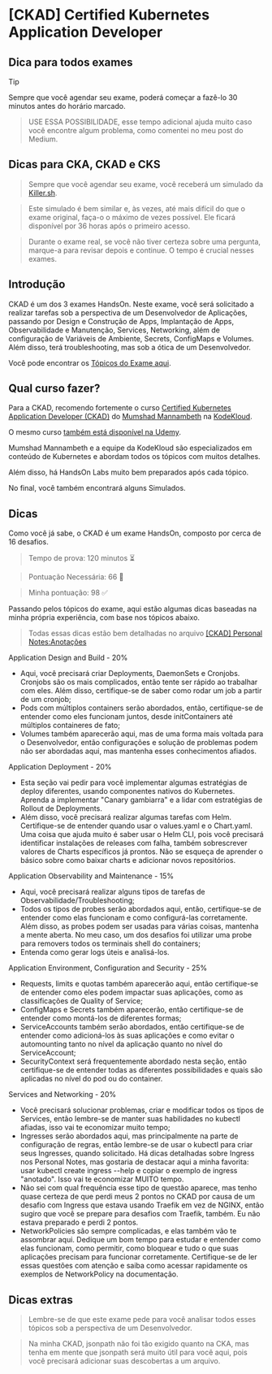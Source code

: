 # [CKAD] Certified Kubernetes Application Developer

## Dica para todos exames
> [!TIP] 
> Sempre que você agendar seu exame, poderá começar a fazê-lo 30 minutos antes do horário marcado.

> USE ESSA POSSIBILIDADE, esse tempo adicional ajuda muito caso você encontre algum problema, como comentei no meu post do Medium.

## Dicas para CKA, CKAD e CKS
> Sempre que você agendar seu exame, você receberá um simulado da [Killer.sh](https://killer.sh/). 

> Este simulado é bem similar e, às vezes, até mais difícil do que o exame original, faça-o o máximo de vezes possível. Ele ficará disponível por 36 horas após o primeiro acesso.

> Durante o exame real, se você não tiver certeza sobre uma pergunta, marque-a para revisar depois e continue. O tempo é crucial nesses exames.

## Introdução

CKAD é um dos 3 exames HandsOn. Neste exame, você será solicitado a realizar tarefas sob a perspectiva de um Desenvolvedor de Aplicações, passando por Design e Construção de Apps, Implantação de Apps, Observabilidade e Manutenção, Services, Networking, além de configuração de Variáveis de Ambiente, Secrets, ConfigMaps e Volumes. Além disso, terá troubleshooting, mas sob a ótica de um Desenvolvedor.

Você pode encontrar os [Tópicos do Exame aqui](https://training.linuxfoundation.org/certification/certified-kubernetes-application-developer-ckad/).


## Qual curso fazer?
Para a CKAD, recomendo fortemente o curso [Certified Kubernetes Application Developer (CKAD)](https://learn.kodekloud.com/user/courses/certified-kubernetes-application-developer-ckad) do [Mumshad Mannambeth](https://www.linkedin.com/in/mmumshad/) na [KodeKloud](https://learn.kodekloud.com/).

O mesmo curso [também está disponível na Udemy](https://www.udemy.com/course/certified-kubernetes-application-developer).

Mumshad Mannambeth e a equipe da KodeKloud são especializados em conteúdo de Kubernetes e abordam todos os tópicos com muitos detalhes.

Além disso, há HandsOn Labs muito bem preparados após cada tópico.

No final, você também encontrará alguns Simulados.

## Dicas
Como você já sabe, o CKAD é um exame HandsOn, composto por cerca de 16 desafios.

>Tempo de prova: 120 minutos ⏳

>Pontuação Necessária: 66 🎯

>Minha pontuação: 98 ✅

Passando pelos tópicos do exame, aqui estão algumas dicas baseadas na minha própria experiência, com base nos tópicos abaixo. 

>Todas essas dicas estão bem detalhadas no arquivo [[CKAD] Personal Notes:Anotações](./[CKAD]%20Personal%20notes:Anotações.pdf)

Application Design and Build - 20%
* Aqui, você precisará criar Deployments, DaemonSets e Cronjobs. Cronjobs são os mais complicados, então tente ser rápido ao trabalhar com eles. Além disso, certifique-se de saber como rodar um job a partir de um cronjob;
* Pods com múltiplos containers serão abordados, então, certifique-se de entender como eles funcionam juntos, desde initContainers até múltiplos containeres de fato;
* Volumes também aparecerão aqui, mas de uma forma mais voltada para o Desenvolvedor, então configurações e solução de problemas podem não ser abordadas aqui, mas mantenha esses conhecimentos afiados.

Application Deployment - 20%
* Esta seção vai pedir para você implementar algumas estratégias de deploy diferentes, usando componentes nativos do Kubernetes. Aprenda a implementar "Canary gambiarra" e a lidar com estratégias de Rollout de Deployments.
* Além disso, você precisará realizar algumas tarefas com Helm. Certifique-se de entender quando usar o values.yaml e o Chart.yaml. Uma coisa que ajuda muito é saber usar o Helm CLI, pois você precisará identificar instalações de releases com falha, também sobrescrever valores de Charts específicos já prontos. Não se esqueça de aprender o básico sobre como baixar charts e adicionar novos repositórios.

Application Observability and Maintenance - 15%
* Aqui, você precisará realizar alguns tipos de tarefas de Observabilidade/Troubleshooting;
* Todos os tipos de probes serão abordados aqui, então, certifique-se de entender como elas funcionam e como configurá-las corretamente. Além disso, as probes podem ser usadas para várias coisas, mantenha a mente aberta. No meu caso, um dos desafios foi utilizar uma probe para removers todos os terminais shell do containers;
* Entenda como gerar logs úteis e analisá-los.

Application Environment, Configuration and Security - 25%
* Requests, limits e quotas também aparecerão aqui, então certifique-se de entender como eles podem impactar suas aplicações, como as classificações de Quality of Service;
* ConfigMaps e Secrets também aparecerão, então certifique-se de entender como montá-los de diferentes formas;
* ServiceAccounts também serão abordados, então certifique-se de entender como adicioná-los às suas aplicações e como evitar o automounting tanto no nível da aplicação quanto no nível do ServiceAccount;
* SecurityContext será frequentemente abordado nesta seção, então certifique-se de entender todas as diferentes possibilidades e quais são aplicadas no nível do pod ou do container.

Services and Networking - 20%
* Você precisará solucionar problemas, criar e modificar todos os tipos de Services, então lembre-se de manter suas habilidades no kubectl afiadas, isso vai te economizar muito tempo;
* Ingresses serão abordados aqui, mas principalmente na parte de configuração de regras, então lembre-se de usar o kubectl para criar seus Ingresses, quando solicitado. Há dicas detalhadas sobre Ingress nos Personal Notes, mas gostaria de destacar aqui a minha favorita: usar kubectl create ingress --help e copiar o exemplo de ingress "anotado". Isso vai te economizar MUITO tempo.
* Não sei com qual frequência esse tipo de questão aparece, mas tenho quase certeza de que perdi meus 2 pontos no CKAD por causa de um desafio com Ingress que estava usando Traefik em vez de NGINX, então sugiro que você se prepare para desafios com Traefik, também. Eu não estava preparado e perdi 2 pontos.
* NetworkPolicies são sempre complicadas, e elas também vão te assombrar aqui. Dedique um bom tempo para estudar e entender como elas funcionam, como permitir, como bloquear e tudo o que suas aplicações precisam para funcionar corretamente. Certifique-se de ler essas questões com atenção e saiba como acessar rapidamente os exemplos de NetworkPolicy na documentação.

## Dicas extras

> Lembre-se de que este exame pede para você analisar todos esses tópicos sob a perspectiva de um Desenvolvedor.

> Na minha CKAD, jsonpath não foi tão exigido quanto na CKA, mas tenha em mente que jsonpath será muito útil para você aqui, pois você precisará adicionar suas descobertas a um arquivo.